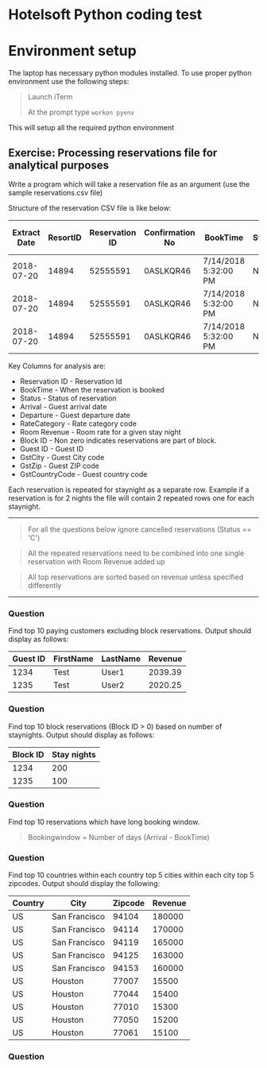 # Hotelsoft Python coding test

# Environment setup

The laptop has necessary python modules installed.  To use proper python environment use the following steps:

> Launch iTerm
> 
> At the prompt type `workon pyenv`

This will setup all the required python environment


## Exercise: Processing reservations file for analytical purposes

Write a program which will take a reservation file as an argument (use the sample reservations.csv file)

Structure of the reservation CSV file is like below:

| Extract Date | ResortID | Reservation ID | Confirmation No | BookTime             | Status | Arrival              | Departure            | Stay Date            | Adults | Children | Nights | RateCode | RateCodeName    | RateCategory | RoomType | Quantity | Packages | Room Revenue | Package Revenue | Other Revenue | Reservation Type | MarketCode | Market Name | Source Description   | Origin | Company ID | Company Name | Travel Agent ID | Block ID | Guest ID | FirstName | LastName | Update Date          | RoutingCode | Modify Date          | GstAddress         | GstCity   | GstRegion | GstRegionCode | GstZip | GstCountryCode | 
|--------------|----------|----------------|-----------------|----------------------|--------|----------------------|----------------------|----------------------|--------|----------|--------|----------|-----------------|--------------|----------|----------|----------|--------------|-----------------|---------------|------------------|------------|-------------|----------------------|--------|------------|--------------|-----------------|----------|----------|-----------|----------|----------------------|-------------|----------------------|--------------------|-----------|-----------|---------------|--------|----------------| 
| 2018-07-20   | 14894    | 52555591       | 0ASLKQR46       | 7/14/2018 5:32:00 PM | N      | 8/4/2018 12:00:00 AM | 8/7/2018 12:00:00 AM | 8/4/2018 12:00:00 AM | 1      | 0        | 3      | B-AAA    | AAA Member Rate | Association  | KING     | 1        |          | 287.100000   | 0.000000        | 0.0           | Transient        |            |             | Booking Engine (IBE) |        | 0          |              | 0               | 0        | 0        | Leanne    | Johnson  | 7/14/2018 5:32:00 PM |             | 7/14/2018 5:32:00 PM | 209 Danville Drive | Los Gatos |           | CA            | 95032  | US             | 
| 2018-07-20   | 14894    | 52555591       | 0ASLKQR46       | 7/14/2018 5:32:00 PM | N      | 8/4/2018 12:00:00 AM | 8/7/2018 12:00:00 AM | 8/5/2018 12:00:00 AM | 1      | 0        | 3      | B-AAA    | AAA Member Rate | Association  | KING     | 1        |          | 188.100000   | 0.000000        | 0.0           | Transient        |            |             | Booking Engine (IBE) |        | 0          |              | 0               | 0        | 0        | Leanne    | Johnson  | 7/14/2018 5:32:00 PM |             | 7/14/2018 5:32:00 PM | 209 Danville Drive | Los Gatos |           | CA            | 95032  | US             | 
| 2018-07-20   | 14894    | 52555591       | 0ASLKQR46       | 7/14/2018 5:32:00 PM | N      | 8/4/2018 12:00:00 AM | 8/7/2018 12:00:00 AM | 8/6/2018 12:00:00 AM | 1      | 0        | 3      | B-AAA    | AAA Member Rate | Association  | KING     | 1        |          | 188.100000   | 0.000000        | 0.0           | Transient        |            |             | Booking Engine (IBE) |        | 0          |              | 0               | 0        | 0        | Leanne    | Johnson  | 7/14/2018 5:32:00 PM |             | 7/14/2018 5:32:00 PM | 209 Danville Drive | Los Gatos |           | CA            | 95032  | US             | 

Key Columns for analysis are: 

* Reservation ID - Reservation Id
* BookTime - When the reservation is booked
* Status - Status of reservation
* Arrival - Guest arrival date
* Departure - Guest departure date
* RateCategory - Rate category code
* Room Revenue - Room rate for a given stay night
* Block ID - Non zero indicates reservations are part of block.
* Guest ID - Guest ID
* GstCity - Guest City code
* GstZip - Guest ZIP code
* GstCountryCode - Guest country code

Each reservation is repeated for staynight as a separate row.  Example if a reservation is for 2 nights the file will contain 2 repeated rows one for each staynight.

---
> For all the questions below ignore cancelled reservations (Status == 'C')

> All the repeated reservations need to be combined into one single reservation with Room Revenue added up

> All top reservations are sorted based on revenue unless specified differently 
---

### Question

Find top 10 paying customers excluding block reservations.  Output should display as follows:

| Guest ID | FirstName | LastName | Revenue | 
|----------|-----------|----------|---------| 
| 1234     | Test      | User1    | 2039.39 | 
| 1235     | Test      | User2    | 2020.25 | 


### Question

Find top 10 block reservations (Block ID > 0) based on number of staynights.  Output should display as follows:

| Block ID | Stay nights | 
|----------|-------------| 
| 1234     | 200         | 
| 1235     | 100         | 

### Question

Find top 10 reservations which have long booking window.

> Bookingwindow = Number of days (Arrival - BookTime)




### Question

Find top 10 countries within each country top 5 cities within each city top 5 zipcodes.  Output should display the following:

| Country | City          | Zipcode | Revenue | 
|---------|---------------|---------|---------| 
| US      | San Francisco | 94104   | 180000  | 
| US      | San Francisco | 94114   | 170000  | 
| US      | San Francisco | 94119   | 165000  | 
| US      | San Francisco | 94125   | 163000  | 
| US      | San Francisco | 94153   | 160000  | 
| US      | Houston       | 77007   | 15500   | 
| US      | Houston       | 77044   | 15400   | 
| US      | Houston       | 77010   | 15300   | 
| US      | Houston       | 77050   | 15200   | 
| US      | Houston       | 77061   | 15100   | 


### Question



